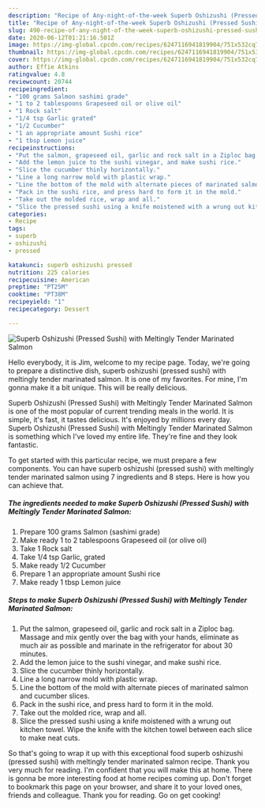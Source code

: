 ```yaml
---
description: "Recipe of Any-night-of-the-week Superb Oshizushi (Pressed Sushi) with Meltingly Tender Marinated Salmon"
title: "Recipe of Any-night-of-the-week Superb Oshizushi (Pressed Sushi) with Meltingly Tender Marinated Salmon"
slug: 490-recipe-of-any-night-of-the-week-superb-oshizushi-pressed-sushi-with-meltingly-tender-marinated-salmon
date: 2020-06-12T01:21:16.501Z
image: https://img-global.cpcdn.com/recipes/6247116941819904/751x532cq70/superb-oshizushi-pressed-sushi-with-meltingly-tender-marinated-salmon-recipe-main-photo.jpg
thumbnail: https://img-global.cpcdn.com/recipes/6247116941819904/751x532cq70/superb-oshizushi-pressed-sushi-with-meltingly-tender-marinated-salmon-recipe-main-photo.jpg
cover: https://img-global.cpcdn.com/recipes/6247116941819904/751x532cq70/superb-oshizushi-pressed-sushi-with-meltingly-tender-marinated-salmon-recipe-main-photo.jpg
author: Effie Atkins
ratingvalue: 4.8
reviewcount: 20744
recipeingredient:
- "100 grams Salmon sashimi grade"
- "1 to 2 tablespoons Grapeseed oil or olive oil"
- "1 Rock salt"
- "1/4 tsp Garlic grated"
- "1/2 Cucumber"
- "1 an appropriate amount Sushi rice"
- "1 tbsp Lemon juice"
recipeinstructions:
- "Put the salmon, grapeseed oil, garlic and rock salt in a Ziploc bag. Massage and mix gently over the bag with your hands, eliminate as much air as possible and marinate in the refrigerator for about 30 minutes."
- "Add the lemon juice to the sushi vinegar, and make sushi rice."
- "Slice the cucumber thinly horizontally."
- "Line a long narrow mold with plastic wrap."
- "Line the bottom of the mold with alternate pieces of marinated salmon and cucumber slices."
- "Pack in the sushi rice, and press hard to form it in the mold."
- "Take out the molded rice, wrap and all."
- "Slice the pressed sushi using a knife moistened with a wrung out kitchen towel. Wipe the knife with the kitchen towel between each slice to make neat cuts."
categories:
- Recipe
tags:
- superb
- oshizushi
- pressed

katakunci: superb oshizushi pressed 
nutrition: 225 calories
recipecuisine: American
preptime: "PT25M"
cooktime: "PT38M"
recipeyield: "1"
recipecategory: Dessert

---
```



![Superb Oshizushi (Pressed Sushi) with Meltingly Tender Marinated Salmon](https://img-global.cpcdn.com/recipes/6247116941819904/751x532cq70/superb-oshizushi-pressed-sushi-with-meltingly-tender-marinated-salmon-recipe-main-photo.jpg)

Hello everybody, it is Jim, welcome to my recipe page. Today, we're going to prepare a distinctive dish, superb oshizushi (pressed sushi) with meltingly tender marinated salmon. It is one of my favorites. For mine, I'm gonna make it a bit unique. This will be really delicious.

Superb Oshizushi (Pressed Sushi) with Meltingly Tender Marinated Salmon is one of the most popular of current trending meals in the world. It is simple, it's fast, it tastes delicious. It's enjoyed by millions every day. Superb Oshizushi (Pressed Sushi) with Meltingly Tender Marinated Salmon is something which I've loved my entire life. They're fine and they look fantastic.




To get started with this particular recipe, we must prepare a few components. You can have superb oshizushi (pressed sushi) with meltingly tender marinated salmon using 7 ingredients and 8 steps. Here is how you can achieve that.

<!--inarticleads1-->

##### The ingredients needed to make Superb Oshizushi (Pressed Sushi) with Meltingly Tender Marinated Salmon:

1. Prepare 100 grams Salmon (sashimi grade)
1. Make ready 1 to 2 tablespoons Grapeseed oil (or olive oil)
1. Take 1 Rock salt
1. Take 1/4 tsp Garlic, grated
1. Make ready 1/2 Cucumber
1. Prepare 1 an appropriate amount Sushi rice
1. Make ready 1 tbsp Lemon juice




<!--inarticleads2-->

##### Steps to make Superb Oshizushi (Pressed Sushi) with Meltingly Tender Marinated Salmon:

1. Put the salmon, grapeseed oil, garlic and rock salt in a Ziploc bag. Massage and mix gently over the bag with your hands, eliminate as much air as possible and marinate in the refrigerator for about 30 minutes.
1. Add the lemon juice to the sushi vinegar, and make sushi rice.
1. Slice the cucumber thinly horizontally.
1. Line a long narrow mold with plastic wrap.
1. Line the bottom of the mold with alternate pieces of marinated salmon and cucumber slices.
1. Pack in the sushi rice, and press hard to form it in the mold.
1. Take out the molded rice, wrap and all.
1. Slice the pressed sushi using a knife moistened with a wrung out kitchen towel. Wipe the knife with the kitchen towel between each slice to make neat cuts.




So that's going to wrap it up with this exceptional food superb oshizushi (pressed sushi) with meltingly tender marinated salmon recipe. Thank you very much for reading. I'm confident that you will make this at home. There is gonna be more interesting food at home recipes coming up. Don't forget to bookmark this page on your browser, and share it to your loved ones, friends and colleague. Thank you for reading. Go on get cooking!
